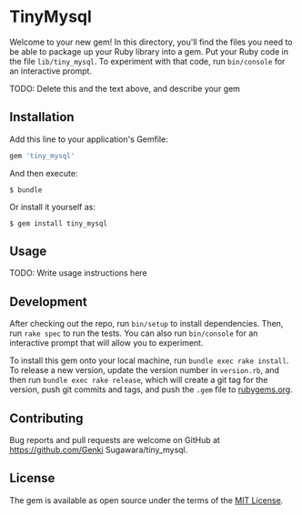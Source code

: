 # TinyMysql

Welcome to your new gem! In this directory, you'll find the files you need to be able to package up your Ruby library into a gem. Put your Ruby code in the file `lib/tiny_mysql`. To experiment with that code, run `bin/console` for an interactive prompt.

TODO: Delete this and the text above, and describe your gem

## Installation

Add this line to your application's Gemfile:

```ruby
gem 'tiny_mysql'
```

And then execute:

    $ bundle

Or install it yourself as:

    $ gem install tiny_mysql

## Usage

TODO: Write usage instructions here

## Development

After checking out the repo, run `bin/setup` to install dependencies. Then, run `rake spec` to run the tests. You can also run `bin/console` for an interactive prompt that will allow you to experiment.

To install this gem onto your local machine, run `bundle exec rake install`. To release a new version, update the version number in `version.rb`, and then run `bundle exec rake release`, which will create a git tag for the version, push git commits and tags, and push the `.gem` file to [rubygems.org](https://rubygems.org).

## Contributing

Bug reports and pull requests are welcome on GitHub at https://github.com/Genki Sugawara/tiny_mysql.


## License

The gem is available as open source under the terms of the [MIT License](http://opensource.org/licenses/MIT).

